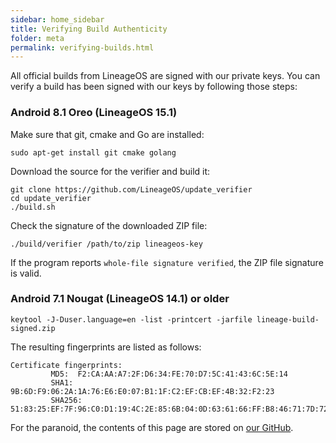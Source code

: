 ```yaml
---
sidebar: home_sidebar
title: Verifying Build Authenticity
folder: meta
permalink: verifying-builds.html
---
```


All official builds from LineageOS are signed with our private keys. You can verify a build has been signed with our keys by following those steps:

### Android 8.1 Oreo (LineageOS 15.1)

Make sure that git, cmake and Go are installed:
```
sudo apt-get install git cmake golang
```

Download the source for the verifier and build it:

```
git clone https://github.com/LineageOS/update_verifier
cd update_verifier
./build.sh
```

Check the signature of the downloaded ZIP file:

```
./build/verifier /path/to/zip lineageos-key
```

If the program reports `whole-file signature verified`, the ZIP file signature is valid.

### Android 7.1 Nougat (LineageOS 14.1) or older 

```
keytool -J-Duser.language=en -list -printcert -jarfile lineage-build-signed.zip
```

The resulting fingerprints are listed as follows: 

```
Certificate fingerprints:
         MD5:  F2:CA:AA:A7:2F:D6:34:FE:70:D7:5C:41:43:6C:5E:14
         SHA1: 9B:6D:F9:06:2A:1A:76:E6:E0:07:B1:1F:C2:EF:CB:EF:4B:32:F2:23
         SHA256: 51:83:25:EF:7F:96:C0:D1:19:4C:2E:85:6B:04:0D:63:61:66:FF:B8:46:71:7D:72:FA:87:F4:FA:E5:BE:7B:BB
```

For the paranoid, the contents of this page are stored on [our GitHub](https://github.com/lineageos/lineage_wiki/blob/master/pages/meta/verifying_builds.md). 
